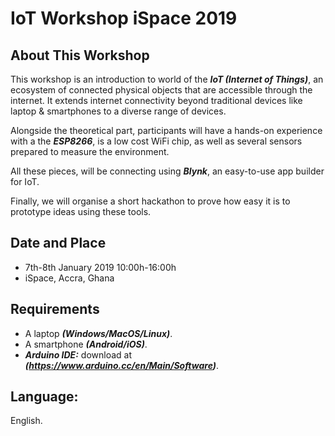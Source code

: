 # IoT Workshop iSpace 2019


## About This Workshop 

  This workshop is an introduction to world of the __*IoT (Internet of Things)*__, an ecosystem of connected physical objects that are accessible through the internet. It extends internet connectivity beyond traditional devices like laptop & smartphones to a diverse range of devices.

  Alongside the theoretical part, participants will have a hands-on experience with a the _**ESP8266**_, is a low cost WiFi chip, as well as several sensors prepared to measure the environment. 

  All these pieces, will be connecting using _**Blynk**_, an easy-to-use app builder for IoT. 

  Finally, we will organise a short hackathon to prove how easy it is to prototype ideas using these tools. 


## Date and Place 
  
  - 7th-8th January 2019 10:00h-16:00h
  - iSpace, Accra, Ghana



## Requirements 

  - A laptop _**(Windows/MacOS/Linux)**_.
  - A smartphone **_(Android/iOS)_**.
  - _**Arduino IDE:**_ download at **_(https://www.arduino.cc/en/Main/Software)_**.


## Language:

  English.

